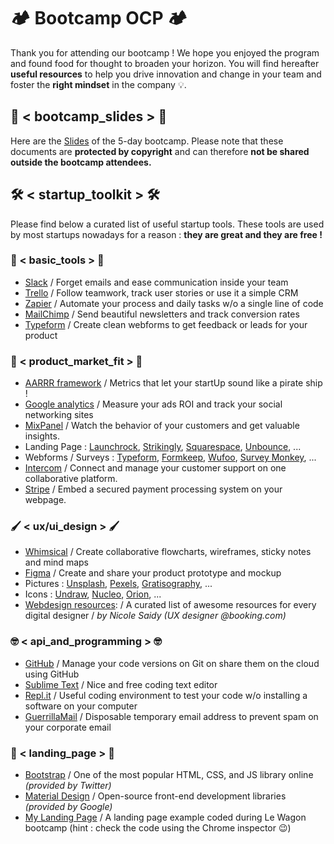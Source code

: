 # 🏕️ Bootcamp OCP 🏕️

Thank you for attending our bootcamp ! We hope you enjoyed the program and found food for thought to broaden your horizon. You will find hereafter **useful resources** to help you drive innovation and change in your team and foster the **right mindset** in the company 💡.

## 📖 < bootcamp_slides > 📖

Here are the [Slides](https://drive.google.com/drive/folders/1lqrrD3rNt_RhK162fmWDR2nCo0M60KA7) of the 5-day bootcamp. Please note that these documents are **protected by copyright** and can therefore **not be shared outside the bootcamp attendees.**


## 🛠️ < startup_toolkit > 🛠️

Please find below a curated list of useful startup tools. These tools are used by most startups nowadays for a reason : **they are great and they are free !**

### 💼 < basic_tools > 💼

  * [Slack](https://slack.com) / Forget emails and ease communication inside your team
  * [Trello](https://trello.com) / Follow teamwork, track user stories or use it a simple CRM
  * [Zapier](https://zapier.com) / Automate your process and daily tasks w/o a single line of code
  * [MailChimp](https://mailchimp.com) / Send beautiful newsletters and track conversion rates
  * [Typeform](https://typeform.com) / Create clean webforms to get feedback or leads for your product

### 🛒 < product_market_fit > 🛒

  * [AARRR framework](https://medium.com/@ms.mbalke/aarrr-framework-metrics-that-let-your-startup-sound-like-a-pirate-ship-e91d4082994b) / Metrics that let your startUp sound like a pirate ship !
  * [Google analytics](https://analytics.google.com) / Measure your ads ROI and track your social networking sites
  * [MixPanel](https://mixpanel.com) / Watch the behavior of your customers and get valuable insights.
  * Landing Page : [Launchrock](https://www.launchrock.com), [Strikingly](https://www.strikingly.com), [Squarespace](https://squarespace.com), [Unbounce](https://unbounce.com), ...
  * Webforms / Surveys : [Typeform](https://typeform.com), [Formkeep](https://formkeep.com), [Wufoo](https://www.wufoo.com), [Survey Monkey](https://surveymonkey.com), ...
  * [Intercom](https://intercom.com) / Connect and manage your customer support on one collaborative platform.
  * [Stripe](https://stripe.com) / Embed a secured payment processing system on your webpage.

### 🖌️ < ux/ui_design > 🖌️

  * [Whimsical](https://whimsical.com) / Create collaborative flowcharts, wireframes, sticky notes and mind maps
  * [Figma](https://figma.com) / Create and share your product prototype and mockup
  * Pictures : [Unsplash](https://unsplash.com), [Pexels](https://pexels.com), [Gratisography](https://gratisography.com), ...
  * Icons : [Undraw](https://undraw.co), [Nucleo](https://nucleoapp.com), [Orion](https://orioniconlibrary.com), ...
  * [Webdesign resources](https://github.com/nicolesaidy/awesome-web-design#colors): / A curated list of awesome resources for every digital designer / *by Nicole Saidy (UX designer @booking.com)*

### 🤓 < api_and_programming > 🤓

  * [GitHub](https://github.com) / Manage your code versions on Git on share them on the cloud using GitHub
  * [Sublime Text](https://sublimetext.com) / Nice and free coding text editor
  * [Repl.it](https://repl.it) / Useful coding environment to test your code w/o installing a software on your computer
  * [GuerrillaMail](https://guerrillamail.com) / Disposable temporary email address to prevent spam on your corporate email

### 🛬 < landing_page > 🛬

  * [Bootstrap](https://getbootstrap.com) / One of the most popular HTML, CSS, and JS library online *(provided by Twitter)*
  * [Material Design](https://material.io/) / Open-source front-end development libraries *(provided by Google)*
  * [My Landing Page](https://arthur-littm.github.io/startup-landing) / A landing page example coded during Le Wagon bootcamp (hint : check the code using the Chrome inspector 😉)
